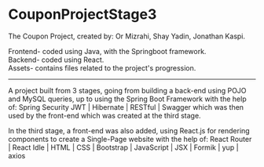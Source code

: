 # CouponProjectStage3
The Coupon Project, created by: Or Mizrahi, Shay Yadin, Jonathan Kaspi.

Frontend- coded using Java, with the Springboot framework.  
Backend- coded using React.                                   
Assets- contains files related to the project's progression.

-----------------------------------------------------------------------------------------------------------------------------------------------------------------------------------

A project built from 3 stages, going from building a back-end using POJO and MySQL queries, up to using the Spring Boot Framework with the help of: Spring Security JWT | Hibernate | RESTful | Swagger
which was then used by the front-end which was created at the third stage.

In the third stage, a front-end was also added, using React.js for rendering components to create a Single-Page website with the help of: React Router | React Idle | HTML | CSS | Bootstrap | JavaScript | JSX | Formik | yup | axios
